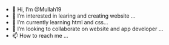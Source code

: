 - 👋 Hi, I’m @Mullah19
- 👀 I’m interested in learing and creating website ...
- 🌱 I’m currently learning  html and css...
- 💞️ I’m looking to collaborate on website and app developer ...
- 📫 How to reach me ...

<!---
Mullah19/Mullah19 is a ✨ special ✨ repository because its `README.md` (this file) appears on your GitHub profile.
You can click the Preview link to take a look at your changes.
--->
